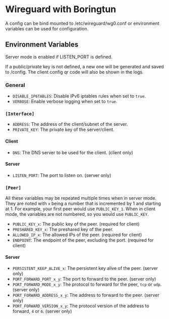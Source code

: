 # Wireguard with Boringtun

A config can be bind mounted to /etc/wireguard/wg0.conf or
environment variables can be used for configuration.

## Environment Variables

Server mode is enabled if LISTEN_PORT is defined.

If a public/private key is not defined, a new one will be generated and saved to /config.
The client config qr code will also be shown in the logs.

### General
- `DISABLE_IP6TABLES`: Disable IPv6 iptables rules when set to `true`.
- `VERBOSE`: Enable verbose logging when set to `true`.

### `[Interface]`
- `ADDRESS`: The address of the client/subnet of the server.
- `PRIVATE_KEY`: The private key of the server/client.

#### Client
- `DNS`: The DNS server to be used for the client. (client only)

#### Server
- `LISTEN_PORT`: The port to listen on. (server only)

### `[Peer]`
All these variables may be repeated multiple times when in server mode. They are noted
with `x` being a number that is incremented by 1 and starting at 1.
For example, your first peer would use `PUBLIC_KEY_1`. When in client mode, the
variables are not numbered, so you would use `PUBLIC_KEY`.

- `PUBLIC_KEY_x`: The public key of the peer. (required for client)
- `PRESHARED_KEY_x`: The preshared key of the peer.
- `ALLOWED_IP_x`: The allowed IPs of the peer. (required for client)
- `ENDPOINT`: The endpoint of the peer, excluding the port. (required for client)

#### Server
- `PERSISTENT_KEEP_ALIVE_x`: The persistent key alive of the peer. (server only)
- `PORT_FORWARD_PORT_x_y`: The port to forward to the peer. (server only)
- `PORT_FORWARD_MODE_x_y`: The protocol to forward for the peer, `tcp` or `udp`. (server only)
- `PORT_FORWARD_ADDRESS_x_y`: The address to forward to the peer. (server only)
- `PORT_FORWARD_VERSION_x_y`: The protocol version of the address to forward, `4` or `6`. (server only)

